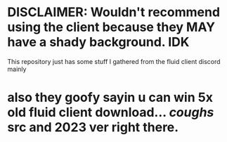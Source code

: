 # DISCLAIMER: Wouldn't recommend using the client because they MAY have a shady background. IDK
This repository just has some stuff I gathered from the fluid client discord mainly


# also they goofy sayin u can win 5x old fluid client download... *coughs* src and 2023 ver right there.
